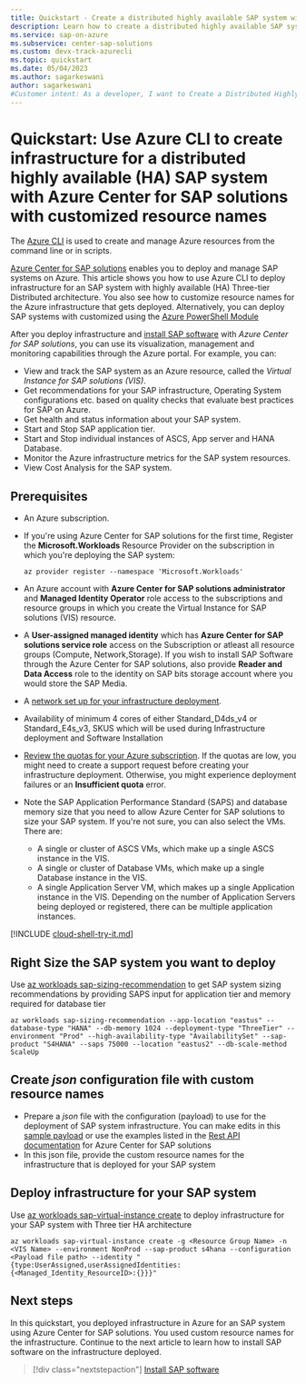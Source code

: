 ```yaml
---
title: Quickstart - Create a distributed highly available SAP system with Azure Center for SAP solutions with Azure CLI
description: Learn how to create a distributed highly available SAP system in Azure Center for SAP solutions through Azure CLI.
ms.service: sap-on-azure
ms.subservice: center-sap-solutions
ms.custom: devx-track-azurecli
ms.topic: quickstart
ms.date: 05/04/2023
ms.author: sagarkeswani
author: sagarkeswani
#Customer intent: As a developer, I want to Create a Distributed Highly available SAP system so that I can use the system with Azure Center for SAP solutions.
---
```

# Quickstart: Use Azure CLI to create infrastructure for a distributed highly available (HA) SAP system with Azure Center for SAP solutions with customized resource names

The [Azure CLI](/cli/azure/) is used to create and manage Azure resources from the command line or in scripts.

[Azure Center for SAP solutions](overview.md) enables you to deploy and manage SAP systems on Azure. This article shows you how to use Azure CLI to deploy infrastructure for an SAP system with highly available (HA) Three-tier Distributed architecture. You also see how to customize resource names for the Azure infrastructure that gets deployed. Alternatively, you can deploy SAP systems with customized using the [Azure PowerShell Module](/powershell/module/az.workloads/new-azworkloadssapvirtualinstance)

After you deploy infrastructure and [install SAP software](install-software.md) with *Azure Center for SAP solutions*, you can use its visualization, management and monitoring capabilities through the Azure portal. For example, you can:

- View and track the SAP system as an Azure resource, called the *Virtual Instance for SAP solutions (VIS)*.
- Get recommendations for your SAP infrastructure, Operating System configurations etc. based on quality checks that evaluate best practices for SAP on Azure.
- Get health and status information about your SAP system.
- Start and Stop SAP application tier.
- Start and Stop individual instances of ASCS, App server and HANA Database.
- Monitor the Azure infrastructure metrics for the SAP system resources.
- View Cost Analysis for the SAP system.

## Prerequisites

- An Azure subscription.
- If you're using Azure Center for SAP solutions for the first time, Register the **Microsoft.Workloads** Resource Provider on the subscription in which you're deploying the SAP system:

    ```azurecli-interactive
    az provider register --namespace 'Microsoft.Workloads'
    ```

- An Azure account with **Azure Center for SAP solutions administrator** and **Managed Identity Operator** role access to the subscriptions and resource groups in which you create the Virtual Instance for SAP solutions (VIS) resource.
- A **User-assigned managed identity** which has **Azure Center for SAP solutions service role** access on the Subscription or atleast all resource groups (Compute, Network,Storage). If you wish to install SAP Software through the Azure Center for SAP solutions, also provide **Reader and Data Access** role to the identity on SAP bits storage account where you would store the SAP Media.
- A [network set up for your infrastructure deployment](prepare-network.md).
- Availability of minimum 4 cores of either Standard_D4ds_v4 or Standard_E4s_v3, SKUS which will be used during Infrastructure deployment and Software Installation
- [Review the quotas for your Azure subscription](/azure/quotas/view-quotas). If the quotas are low, you might need to create a support request before creating your infrastructure deployment. Otherwise, you might experience deployment failures or an **Insufficient quota** error. 
- Note the SAP Application Performance Standard (SAPS) and database memory size that you need to allow Azure Center for SAP solutions to size your SAP system. If you're not sure, you can also select the VMs. There are:
    - A single or cluster of ASCS VMs, which make up a single ASCS instance in the VIS.
    - A single or cluster of Database VMs, which make up a single Database instance in the VIS.
    - A single Application Server VM, which makes up a single Application instance in the VIS. Depending on the number of Application Servers being deployed or registered, there can be multiple application instances.

[!INCLUDE [cloud-shell-try-it.md](~/reusable-content/ce-skilling/azure/includes/cloud-shell-try-it.md)]

## Right Size the SAP system you want to deploy

Use [az workloads sap-sizing-recommendation](/cli/azure/workloads?view=azure-cli-latest#az-workloads-sap-sizing-recommendation&preserve-view=true) to get SAP system sizing recommendations by providing SAPS input for application tier and memory required for database tier

```azurecli-interactive
az workloads sap-sizing-recommendation --app-location "eastus" --database-type "HANA" --db-memory 1024 --deployment-type "ThreeTier" --environment "Prod" --high-availability-type "AvailabilitySet" --sap-product "S4HANA" --saps 75000 --location "eastus2" --db-scale-method ScaleUp
```

## Create *json* configuration file with custom resource names

- Prepare a *json* file with the configuration (payload) to use for the deployment of SAP system infrastructure. You can make edits in this [sample payload](https://github.com/Azure/Azure-Center-for-SAP-solutions-preview/blob/main/Payload_Samples/CreatePayload_withTransportDirectory_withHAAvSet_withCustomResourceName.json) or use the examples listed in the [Rest API documentation](/rest/api/workloads) for Azure Center for SAP solutions 
- In this json file, provide the custom resource names for the infrastructure that is deployed for your SAP system

## Deploy infrastructure for your SAP system

Use [az workloads sap-virtual-instance create](/cli/azure/workloads/sap-virtual-instance?view=azure-cli-latest#az-workloads-sap-virtual-instance-create&preserve-view=true) to deploy infrastructure for your SAP system with Three tier HA architecture

```azurecli-interactive
az workloads sap-virtual-instance create -g <Resource Group Name> -n <VIS Name> --environment NonProd --sap-product s4hana --configuration <Payload file path> --identity "{type:UserAssigned,userAssignedIdentities:{<Managed_Identity_ResourceID>:{}}}"
```


## Next steps
In this quickstart, you deployed infrastructure in Azure for an SAP system using Azure Center for SAP solutions. You used custom resource names for the infrastructure. Continue to the next article to learn how to install SAP software on the infrastructure deployed. 
> [!div class="nextstepaction"]
> [Install SAP software](install-software.md)

